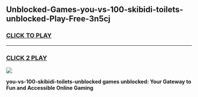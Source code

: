 
## Unblocked-Games-you-vs-100-skibidi-toilets-unblocked-Play-Free-3n5cj
<h3>
<a href="https://premium76.site?title=you-vs-100-skibidi-toilets-unblocked&ref=24M">CLICK TO PLAY</a></h3>
<hr>

<h3>
<a href="https://premium76.site?title=you-vs-100-skibidi-toilets-unblocked&ref=24M">CLICK 2 PLAY</a>
  
</h3>

<a href="https://premium76.site?title=you-vs-100-skibidi-toilets-unblocked&ref=24M"><img src="https://clearcache.store/games.png"></a>


**you-vs-100-skibidi-toilets-unblocked games unblocked: Your Gateway to Fun and Accessible Online Gaming**
